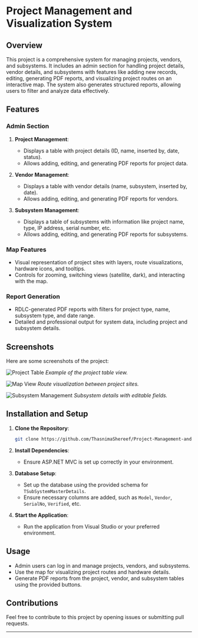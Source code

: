 
# Project Management and Visualization System

## Overview

This project is a comprehensive system for managing projects, vendors, and subsystems. It includes an admin section for handling project details, vendor details, and subsystems with features like adding new records, editing, generating PDF reports, and visualizing project routes on an interactive map. The system also generates structured reports, allowing users to filter and analyze data effectively.

## Features

### Admin Section
1. **Project Management**:
   - Displays a table with project details (ID, name, inserted by, date, status).
   - Allows adding, editing, and generating PDF reports for project data.

2. **Vendor Management**:
   - Displays a table with vendor details (name, subsystem, inserted by, date).
   - Allows adding, editing, and generating PDF reports for vendors.

3. **Subsystem Management**:
   - Displays a table of subsystems with information like project name, type, IP address, serial number, etc.
   - Allows adding, editing, and generating PDF reports for subsystems.

### Map Features
- Visual representation of project sites with layers, route visualizations, hardware icons, and tooltips.
- Controls for zooming, switching views (satellite, dark), and interacting with the map.

### Report Generation
- RDLC-generated PDF reports with filters for project type, name, subsystem type, and date range.
- Detailed and professional output for system data, including project and subsystem details.

## Screenshots

Here are some screenshots of the project:

![Project Table](images/project_table.png)
*Example of the project table view.*

![Map View](images/map_view.png)
*Route visualization between project sites.*

![Subsystem Management](images/subsystem_management.png)
*Subsystem details with editable fields.*


## Installation and Setup

1. **Clone the Repository**:
   ```bash
   git clone https://github.com/ThasnimaShereef/Project-Management-and-Visualization.git
   ```

2. **Install Dependencies**:
   - Ensure ASP.NET MVC is set up correctly in your environment.

3. **Database Setup**:
   - Set up the database using the provided schema for `TSubSystemMasterDetails`.
   - Ensure necessary columns are added, such as `Model`, `Vendor`, `SerialNo`, `Verified`, etc.

4. **Start the Application**:
   - Run the application from Visual Studio or your preferred environment.

## Usage

- Admin users can log in and manage projects, vendors, and subsystems.
- Use the map for visualizing project routes and hardware details.
- Generate PDF reports from the project, vendor, and subsystem tables using the provided buttons.

## Contributions

Feel free to contribute to this project by opening issues or submitting pull requests.

---


 
